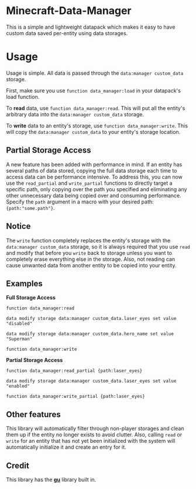 # Minecraft-Data-Manager
This is a simple and lightweight datapack which makes it easy to have custom data saved per-entity using data storages.

# Usage
Usage is simple. All data is passed through the `data:manager custom_data` storage.

First, make sure you use `function data_manager:load` in your datapack's load function.

To **read** data, use `function data_manager:read`. This will put all the entity's arbitrary data into the `data:manager custom_data` storage.

To **write** data to an entity's storage, use `function data_manager:write`. This will copy the `data:manager custom_data` to your entity's storage location.

## Partial Storage Access
A new feature has been added with performance in mind. If an entity has several paths of data stored, copying the full data storage each time to access data can
be performance intensive. To address this, you can now use the `read_partial` and `write_partial` functions to directly target a specific path, only
copying over the path you specified and eliminating any other unnecessary data being copied over and consuming performance. 
Specify the `path` argument in a macro with your desired path: `{path:"some.path"}`.

## Notice
The `write` function completely replaces the entity's storage with the `data:manager custom_data` storage, so it is always required that you use `read` and modify that before you `write` back to storage unless you want to completely erase everything else in the storage.
Also, not reading can cause unwanted data from another entity to be copied into your entity.

## Examples

**Full Storage Access**
```
function data_manager:read

data modify storage data:manager custom_data.laser_eyes set value "disabled"

data modify storage data:manager custom_data.hero_name set value "Superman"

function data_manager:write
```

**Partial Storage Access**
```
function data_manager:read_partial {path:laser_eyes}

data modify storage data:manager custom_data.laser_eyes set value "enabled"

function data_manager:write_partial {path:laser_eyes}
```

## Other features
This library will automatically filter through non-player storages and clean them up if the entity no longer exists to avoid clutter. Also, calling `read` or `write`
for an entity that has not yet been initialized with the system will automatically initialize it and create an entry for it.

## Credit
This library has the **[gu](https://github.com/gibbsly/gu)** library built in.
